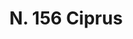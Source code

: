 ---
title: "N. 156 Ciprus"
permalink: "/edition/plant156/"
plant-name: "N. 156"
plant-number: "156"
plant-xml: "/assets/xml/plant156.xml"
plant-img1: "/assets/img/plant156_verso.jpg"
plant-img2: "/assets/img/plant156.jpg"
plant-title: "N. 156 Ciprus"
plant-wfo-link: ""
plant-kew-link: ""
plant-taxon-content: ""
layout: single-xml
---